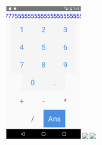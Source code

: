 <img src="screenshots/Screenshot_1484660594.png" width="200">
<img src="Screenshot_1484662614.png" width="200">
<img src="Screenshot_1484662617.png" width="200">
